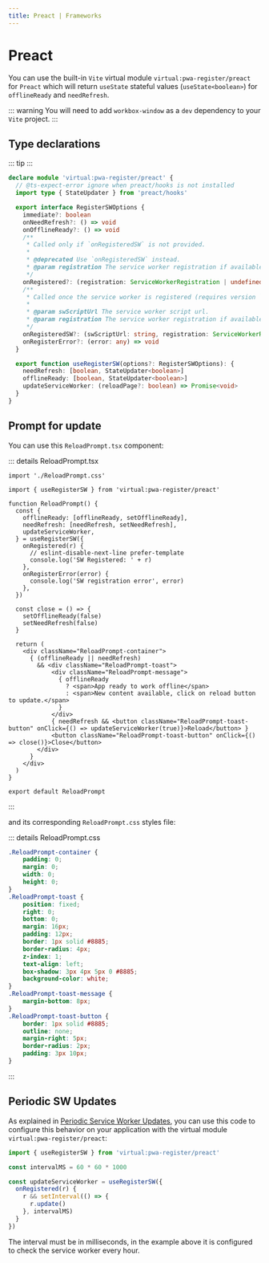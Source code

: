 ```yaml
---
title: Preact | Frameworks
---
```


# Preact

You can use the built-in `Vite` virtual module `virtual:pwa-register/preact` for `Preact` which will return `useState` stateful values (`useState<boolean>`) for `offlineReady` and `needRefresh`.

::: warning
You will need to add `workbox-window` as a `dev` dependency to your `Vite` project.
:::

## Type declarations

::: tip
<TypeScriptError2307 />
:::

```ts
declare module 'virtual:pwa-register/preact' {
  // @ts-expect-error ignore when preact/hooks is not installed
  import type { StateUpdater } from 'preact/hooks'

  export interface RegisterSWOptions {
    immediate?: boolean
    onNeedRefresh?: () => void
    onOfflineReady?: () => void
    /**
     * Called only if `onRegisteredSW` is not provided.
     *
     * @deprecated Use `onRegisteredSW` instead.
     * @param registration The service worker registration if available.
     */
    onRegistered?: (registration: ServiceWorkerRegistration | undefined) => void
    /**
     * Called once the service worker is registered (requires version `0.12.8+`).
     *
     * @param swScriptUrl The service worker script url.
     * @param registration The service worker registration if available.
     */
    onRegisteredSW?: (swScriptUrl: string, registration: ServiceWorkerRegistration | undefined) => void
    onRegisterError?: (error: any) => void
  }

  export function useRegisterSW(options?: RegisterSWOptions): {
    needRefresh: [boolean, StateUpdater<boolean>]
    offlineReady: [boolean, StateUpdater<boolean>]
    updateServiceWorker: (reloadPage?: boolean) => Promise<void>
  }
}
```

## Prompt for update

You can use this `ReloadPrompt.tsx` component:

::: details ReloadPrompt.tsx
```tsx
import './ReloadPrompt.css'

import { useRegisterSW } from 'virtual:pwa-register/preact'

function ReloadPrompt() {
  const {
    offlineReady: [offlineReady, setOfflineReady],
    needRefresh: [needRefresh, setNeedRefresh],
    updateServiceWorker,
  } = useRegisterSW({
    onRegistered(r) {
      // eslint-disable-next-line prefer-template
      console.log('SW Registered: ' + r)
    },
    onRegisterError(error) {
      console.log('SW registration error', error)
    },
  })

  const close = () => {
    setOfflineReady(false)
    setNeedRefresh(false)
  }

  return (
    <div className="ReloadPrompt-container">
      { (offlineReady || needRefresh)
        && <div className="ReloadPrompt-toast">
            <div className="ReloadPrompt-message">
              { offlineReady
                ? <span>App ready to work offline</span>
                : <span>New content available, click on reload button to update.</span>
              }
            </div>
            { needRefresh && <button className="ReloadPrompt-toast-button" onClick={() => updateServiceWorker(true)}>Reload</button> }
            <button className="ReloadPrompt-toast-button" onClick={() => close()}>Close</button>
        </div>
      }
    </div>
  )
}

export default ReloadPrompt
```
:::

and its corresponding `ReloadPrompt.css` styles file:

::: details ReloadPrompt.css
```css
.ReloadPrompt-container {
    padding: 0;
    margin: 0;
    width: 0;
    height: 0;
}
.ReloadPrompt-toast {
    position: fixed;
    right: 0;
    bottom: 0;
    margin: 16px;
    padding: 12px;
    border: 1px solid #8885;
    border-radius: 4px;
    z-index: 1;
    text-align: left;
    box-shadow: 3px 4px 5px 0 #8885;
    background-color: white;
}
.ReloadPrompt-toast-message {
    margin-bottom: 8px;
}
.ReloadPrompt-toast-button {
    border: 1px solid #8885;
    outline: none;
    margin-right: 5px;
    border-radius: 2px;
    padding: 3px 10px;
}
```
:::

## Periodic SW Updates

As explained in [Periodic Service Worker Updates](/guide/periodic-sw-updates), you can use this code to configure this behavior on your application with the virtual module `virtual:pwa-register/preact`:

```ts
import { useRegisterSW } from 'virtual:pwa-register/preact'

const intervalMS = 60 * 60 * 1000

const updateServiceWorker = useRegisterSW({
  onRegistered(r) {
    r && setInterval(() => {
      r.update()
    }, intervalMS)
  }
})
```

The interval must be in milliseconds, in the example above it is configured to check the service worker every hour.

<HeuristicWorkboxWindow />
